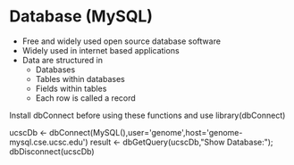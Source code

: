 # Database (MySQL) 

* Free and widely used open source database software
* Widely used in internet based applications
* Data are structured in 
  * Databases
  * Tables within databases
  * Fields within tables
  * Each row is called a record


Install dbConnect before using these functions and use library(dbConnect)

ucscDb <- dbConnect(MySQL(),user='genome',host='genome-mysql.cse.ucsc.edu')
result <- dbGetQuery(ucscDb,"Show Database:");
dbDisconnect(ucscDb)
